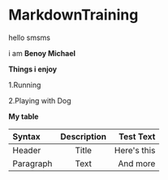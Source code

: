# MarkdownTraining
hello smsms

i am **Benoy Michael**

**Things i enjoy**

1.Running

2.Playing with Dog


**My table**

| Syntax      | Description | Test Text     |
| :---        |    :----:   |          ---: |
| Header      | Title       | Here's this   |
| Paragraph   | Text        | And more      |